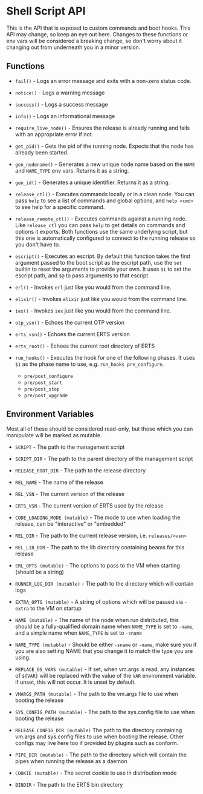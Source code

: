 # Shell Script API

This is the API that is exposed to custom commands and boot hooks. This API
may change, so keep an eye out here. Changes to these functions or env vars will
be considered a breaking change, so don't worry about it changing out from underneath
you in a minor version.

## Functions

  * `fail()` - Logs an error message and exits with a non-zero status code.

  * `notice()` - Logs a warning message

  * `success()` - Logs a success message

  * `info()` - Logs an informational message

  * `require_live_node()` - Ensures the release is already running and fails
  with an appropriate error if not.

  * `get_pid()` - Gets the pid of the running node. Expects that the node has
  already been started.

  * `gen_nodename()` - Generates a new unique node name based on the `NAME`
  and `NAME_TYPE` env vars. Returns it as a string.

  * `gen_id()` - Generates a unique identifier. Returns it as a string.

  * `release_ctl()` - Executes commands locally or in a clean node. You can
  pass `help` to see a list of commands and global options, and `help <cmd>`
  to see help for a specific command.

  * `release_remote_ctl()` - Executes commands against a running node.
  Like `release_ctl` you can pass `help` to get details on commands and options it
  exports. Both functions use the same underlying script, but this one is automatically
  configured to connect to the running release so you don't have to.

  * `escript()` - Executes an escript. By default this function takes the first argument
  passed to the boot script as the escript path, use the `set` builtin to reset the arguments
  to provide your own. It uses `$1` to set the escript path, and `$@` to pass arguments to that escript.

  * `erl()` - Invokes `erl` just like you would from the command line.

  * `elixir()` - Invokes `elixir` just like you would from the command line.

  * `iex()` - Invokes `iex` just like you would from the command line.

  * `otp_vsn()` - Echoes the current OTP version

  * `erts_vsn()` - Echoes the current ERTS version

  * `erts_root()` - Echoes the current root directory of ERTS

  * `run_hooks()` - Executes the hook for one of the following phases.
  It uses `$1` as the phase name to use, e.g. `run_hooks pre_configure`.

    * `pre/post_configure`
    * `pre/post_start`
    * `pre/post_stop`
    * `pre/post_upgrade`

## Environment Variables

Most all of these should be considered read-only, but those which you can manipulate
will be marked as mutable.

  * `SCRIPT` - The path to the management script

  * `SCRIPT_DIR` - The path to the parent directory of the management script

  * `RELEASE_ROOT_DIR` - The path to the release directory

  * `REL_NAME` - The name of the release

  * `REL_VSN` - The current version of the release

  * `ERTS_VSN` - The current version of ERTS used by the release

  * `CODE_LOADING_MODE (mutable)` - The mode to use when loading the release, can be "interactive" or "embedded"

  * `REL_DIR` - The path to the current release version, i.e. `releases/<vsn>`

  * `REL_LIB_DIR` - The path to the lib directory containing beams for this release

  * `ERL_OPTS (mutable)` - The options to pass to the VM when starting (should be a string)

  * `RUNNER_LOG_DIR (mutable)` - The path to the directory which will contain logs

  * `EXTRA_OPTS (mutable)` - A string of options which will be passed via `-extra` to the VM on startup

  * `NAME (mutable)` - The name of the node when run distributed, this should be a fully-qualified
  domain name when `NAME_TYPE` is set to `-name`, and a simple name when `NAME_TYPE` is set to `-sname`

  * `NAME_TYPE (mutable)` - Should be either `-sname` or `-name`, make sure you if you
  are also setting NAME that you change it to match the type you are using.

  * `REPLACE_OS_VARS (mutable)` - If set, when vm.args is read, any instances of `${VAR}`
  will be replaced with the value of the `VAR` environment variable. if unset, this will
  not occur. It is unset by default.

  * `VMARGS_PATH (mutable)` - The path to the vm.args file to use when booting the release

  * `SYS_CONFIG_PATH (mutable)` - The path to the sys.config file to use when booting the release

  * `RELEASE_CONFIG_DIR (mutable)` The path to the directory containing vm.args and sys.config files
  to use when
  booting the release. Other configs may live here too if provided by plugins such
  as conform.

  * `PIPE_DIR (mutable)` - The path to the directory which will contain the pipes when running the release
  as a daemon

  * `COOKIE (mutable)` - The secret cookie to use in distribution mode

  * `BINDIR` - The path to the ERTS bin directory
